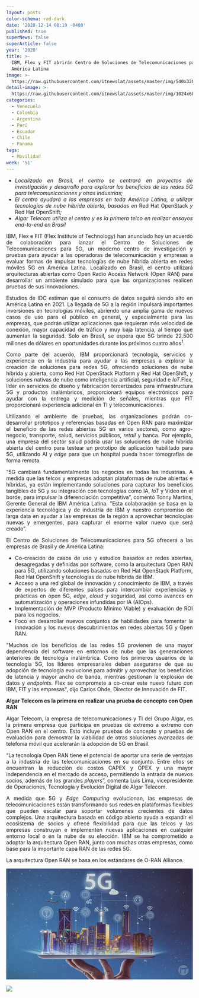 ```yaml
---
layout: posts
color-schema: red-dark
date: '2020-12-14 08:19 -0400'
published: true
superNews: false
superArticle: false
year: '2020'
title: >-
  IBM, Flex y FIT abrirán Centro de Soluciones de Telecomunicaciones para 5G en
  América Latina 
image: >-
  https://raw.githubusercontent.com/itnewslat/assets/master/img/540x320/Desarrollo-5G-p.jpg
detail-image: >-
  https://raw.githubusercontent.com/itnewslat/assets/master/img/1024x680/Desarrollo-5G-g.jpg
categories:
  - Venezuela
  - Colombia
  - Argentina
  - Perú
  - Ecuador
  - Chile
  - Panama
tags:
  - Movilidad
week: '51'
---
```

<ul style="text-align: justify;">
	<li><em>Localizado en Brasil, el centro se centrará en proyectos de investigación y desarrollo para explorar los beneficios de las redes 5G para telecomunicaciones y otras industrias;  </em></li>
	<li><em>El centro ayudará a las empresas en toda América Latina, a utilizar tecnologías de nube híbrida abierta, basadas en </em>Red Hat OpenStack<em> y </em>Red Hat OpenShift<em>;</em></li>
	<li><em>Algar Telecom utiliza el centro y es la primera telco en realizar ensayos end-to-end en Brasil</em></li>
</ul>
<p style="text-align: justify;">IBM, Flex e FIT (Flex Institute of Technology) han anunciado hoy un acuerdo de colaboración para lanzar el Centro de Soluciones de Telecomunicaciones para 5G, un moderno centro de investigación y pruebas para ayudar a las operadoras de telecomunicación y empresas a evaluar formas de impulsar tecnologías de nube híbrida abierta en redes móviles 5G en América Latina. Localizado en Brasil, el centro utilizará arquitecturas abiertas como Open Radio Access Network (Open RAN) para desarrollar un ambiente simulado para que las organizaciones realicen pruebas de sus innovaciones.</p>
<p style="text-align: justify;">Estudios de IDC estiman que el consumo de datos seguirá siendo alto en América Latina en 2021. La llegada de 5G a la región impulsará importantes inversiones en tecnologías móviles, abriendo una amplia gama de nuevos casos de uso para el público en general, y especialmente para las empresas, que podrán utilizar aplicaciones que requieran más velocidad de conexión, mayor capacidad de tráfico y muy baja latencia, al tiempo que aumentan la seguridad. Solo en Brasil, se espera que 5G brinde 22.500 millones de dólares en oportunidades durante los próximos cuatro años<sup>1</sup>.</p>
<p style="text-align: justify;">Como parte del acuerdo, IBM proporcionará tecnología, servicios y experiencia en la industria para ayudar a las empresas a explorar la creación de soluciones para redes 5G, ofreciendo soluciones de nube híbrida y abierta, como Red Hat OpenStack Platform y Red Hat OpenShift, y soluciones nativas de nube como inteligencia artificial, seguridad e <em>IoT</em>.Flex, líder en servicios de diseño y fabricación tercerizados para infraestructura 5G y productos inalámbricos, proporcionará equipos electrónicos para ayudar con la entrega y medición de señales, mientras que FIT proporcionará experiencia adicional en TI y telecomunicaciones.</p>
<p style="text-align: justify;">Utilizando el ambiente de pruebas, las organizaciones podrán co-desarrollar prototipos y referencias basadas en Open RAN para maximizar el beneficio de las redes abiertas 5G en varios sectores, como agro-negocio, transporte, salud, servicios públicos,<em> retail</em> y banca. Por ejemplo, una empresa del sector salud podría usar las soluciones de nube híbrida abierta del centro para testear un prototipo de aplicación habilitado para 5G, utilizando AI y <em>edge</em> para que un hospital pueda hacer tomografías de forma remota.</p>
<p style="text-align: justify;">“5G cambiará fundamentalmente los negocios en todas las industrias. A medida que las telcos y empresas adoptan plataformas de nube abiertas e híbridas, ya están implementando soluciones para capturar los beneficios tangibles de 5G y su integración con tecnologías como IA, <em>IoT</em> y Video en el borde, para impulsar la diferenciación competitiva”, comentó Tonny Martins, Gerente General de IBM América Latina. "Esta colaboración se basa en la experiencia tecnológica y de industria de IBM y nuestro compromiso de larga data en ayudar a las empresas de la región a aprovechar tecnologías nuevas y emergentes, para capturar el enorme valor nuevo que será creado”.</p>
<p style="text-align: justify;">El Centro de Soluciones de Telecomunicaciones para 5G ofrecerá a las empresas de Brasil y de América Latina:</p>

<ul style="list-style-type: disc; text-align: justify;">
	<li>Co-creación de casos de uso y estudios basados ​​en redes abiertas, desagregadas y definidas por software, como la arquitectura Open RAN para 5G, utilizando soluciones basadas en Red Hat OpenStack Platform, Red Hat OpenShift y tecnologías de nube híbrida de IBM.</li>
	<li>Acceso a una red global de innovación y conocimiento de IBM, a través de expertos de diferentes países para intercambiar experiencias y prácticas en open 5G, <em>edge</em>, <em>cloud</em> y seguridad, así como avances en automatización y operaciones infundidas por IA (AIOps).</li>
	<li>Implementación de MVP (Producto Mínimo Viable) y evaluación de ROI para los negocios.</li>
	<li>Foco en desarrollar nuevos conjuntos de habilidades para fomentar la innovación y los nuevos descubrimientos en redes abiertas 5G y Open RAN.</li>
</ul>
<p style="text-align: justify;">"Muchos de los beneficios de las redes 5G provienen de una mayor dependencia del software en entornos de nube que las generaciones anteriores de tecnología inalámbrica. Como los primeros usuarios de la tecnología 5G, los líderes empresariales deben asegurarse de que su adopción de tecnología evolucione para admitir y aprovechar los beneficios de latencia y mayor ancho de banda, mientras gestionan la explosión de datos y <em>endpoints</em>. Flex se compromete a co-crear este nuevo futuro con IBM, FIT y las empresas", dijo Carlos Ohde, Director de Innovación de FIT.</p>
<p style="text-align: justify;"><strong>Algar Telecom es la primera en realizar una prueba de concepto con Open RAN</strong></p>
<p style="text-align: justify;">Algar Telecom, la empresa de telecomunicaciones y TI del Grupo Algar, es la primera empresa que participa en pruebas de extremo a extremo con Open RAN en el centro. Esto incluye pruebas de concepto y pruebas de evaluación para demostrar la viabilidad de otras soluciones avanzadas de telefonía móvil que acelerarán la adopción de 5G en Brasil.</p>
<p style="text-align: justify;">“La tecnología Open RAN tiene el potencial de aportar una serie de ventajas a la industria de las telecomunicaciones en su conjunto. Entre ellos se encuentran la reducción de costos CAPEX y OPEX y una mayor independencia en el mercado de acceso, permitiendo la entrada de nuevos socios, además de los grandes <em>players</em>”, comenta Luis Lima, vicepresidente de Operaciones, Tecnología y Evolución Digital de Algar Telecom.</p>
<p style="text-align: justify;">A medida que 5G y <em>Edge Computing</em> evolucionan, las empresas de telecomunicaciones están transformando sus redes en plataformas flexibles que pueden escalar para soportar volúmenes crecientes de datos complejos. Una arquitectura basada en código abierto ayuda a expandir el ecosistema de socios y ofrece flexibilidad para que las telcos y las empresas construyan e implementen nuevas aplicaciones en cualquier entorno local o en la nube de su elección. IBM se ha comprometido a adoptar la arquitectura Open RAN, junto con muchas otras empresas, como base para la importante capa RAN de las redes 5G.</p>
<p style="text-align: justify;">La arquitectura Open RAN se basa en los estándares de O-RAN Alliance.</p>

![](https://raw.githubusercontent.com/itnewslat/assets/master/img/540x320/Desarrollo-5G-p.jpg)


<img src="https://tracker.metricool.com/c3po.jpg?hash=56f88a41e39ab42c063cc51676587a04"/>